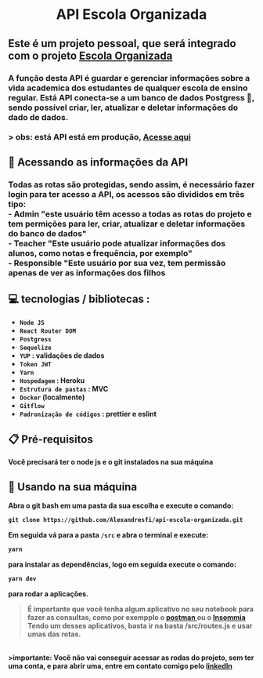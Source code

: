 <h1 align="center" >API Escola Organizada</h1>

<h2> Este é um projeto pessoal, que será integrado com o projeto <a href="https://github.com/Alexandresfi/EscolaOrganizada"> Escola Organizada </a> </h2>

<h3> 
  A função desta API é guardar e gerenciar informações sobre a vida academica dos estudantes de qualquer escola de ensino regular. 
Está API conecta-se a um banco de dados Postgress 🐘, sendo possível criar, ler, atualizar e deletar informações do dado de dados.
<br> <br>
> obs: está API está em produção, <a href=""https://api-escola-organizada.herokuapp.com/ > Acesse aqui </a>
</h3>

<h2>
    🔎 Acessando as informações da API
</h2>

<h3> 
 Todas as rotas são protegidas, sendo assim, é necessário fazer login para ter acesso a API, os acessos são divididos em três tipo: <br>
  - Admin "este usuário têm acesso a todas as rotas do projeto e tem permições para ler, criar, atualizar e deletar informações do banco de dados"<br>
  - Teacher "Este usuário pode atualizar informações dos alunos, como notas e frequência, por exemplo"<br>
  - Responsible "Este usuário por sua vez, tem permissão apenas de ver as informações dos filhos
</h3>

<h2> 
 💻 tecnologias / bibliotecas :
</h2>

-  <strong> `Node JS` <strong>
-  <strong> `React Router DOM` <strong>
-  <strong> `Postgress` <strong>
-  <strong> `Sequelize` <strong>
-  <strong> `YUP` <strong> : validações de dados
-  <strong> `Token JWT` <strong>
-  <strong> `Yarn`<strong>
-  <strong> `Hospedagem` <strong> : Heroku
-  <strong> `Estrutura de pastas` <strong> : MVC
-  <strong> `Docker` (localmente) <strong>
-  <strong> `Gitflow` <strong>
-  <strong> `Padronização de códigos` <strong> : prettier e eslint

<h2>
    📋 Pré-requisitos
</h2>

<p> Você precisará ter o node js e o git instalados na sua máquina</p>


<h2>
    🔧 Usando na sua máquina
</h2>
Abra o git bash em uma pasta da sua escolha e execute o comando:

```md
git clone https://github.com/Alexandresfi/api-escola-organizada.git
```

Em seguida vá para a pasta `/src` e abra o terminal  e execute: 

```md
yarn
```

para instalar as dependências, logo em seguida execute o comando: 

```md
yarn dev
```

para rodar a aplicações. 

> É importante que você tenha algum aplicativo no seu notebook para fazer as consultas, como por exempplo o <a href="https://www.postman.com/downloads/"> postman </a>
ou o <a href="https://insomnia.rest/download">Insommia</a> 
Tendo um desses aplicativos, basta ir na basta /src/routes.js e usar umas das rotas.
<br>
>importante: Você não vai conseguir acessar as rodas do projeto, sem ter uma conta, e para abrir uma, entre em contato comigo pelo <a href="https://www.linkedin.com/in/alexandre-nascimento-66692920a/">linkedIn</a> 
